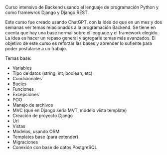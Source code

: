 Curso intensivo de Backend usando el lenguaje de programación Python y como framewrok Django y Django REST.

Este curso fue creado usando ChatGPT, con la  idea de que en un mes y dos semanas ver temas relacionados a la programación Backend. Se tiene en cuenta que hay una base normal sobre el lenguaje y el framework elegido.
La idea es hacer un repaso general y agregarle temas más avanzados. El objetivo de este curso es reforzar las bases y aprender lo sufiente para poder postularse a un trabajo.

Temas base:
  - Variables
  - Tipo de datos (string, int, boolean, etc)
  - Condicionales
  - Bucles
  - Funciones
  - Excepciones
  - POO
  - Manejo de archivos
  - MVC (que en Django sería MVT, modelo vista template)
  - Creación de proyecto Django
  - Url
  - Vistas
  - Modelos, usando ORM
  - Templates base (para extender)
  - Migraciones
  - Conexión con base de datos PostgreSQL
